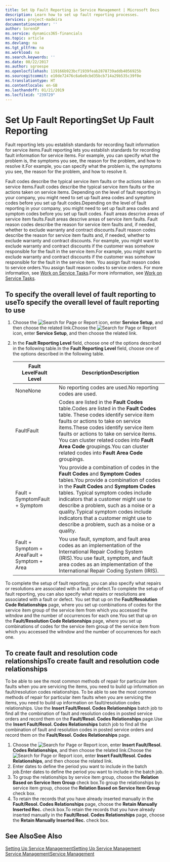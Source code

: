 ```yaml
---
title: Set Up Fault Reporting in Service Management | Microsoft Docs
description: Learn how to set up fault reporting processes.
services: project-madeira
documentationcenter: ''
author: SorenGP
ms.service: dynamics365-financials
ms.topic: article
ms.devlang: na
ms.tgt_pltfrm: na
ms.workload: na
ms.search.keywords: ''
ms.date: 08/22/2017
ms.author: sgroespe
ms.openlocfilehash: 119166b923bcf1939feab2878739addb4056925b
ms.sourcegitcommit: e10de72476c6a6e0cbd35bcb714a29b535c39f0e
ms.translationtype: HT
ms.contentlocale: en-GB
ms.lasthandoff: 01/21/2019
ms.locfileid: "239729"
---
```

# <a name="set-up-fault-reporting"></a><span data-ttu-id="00ca2-103">Set Up Fault Reporting</span><span class="sxs-lookup"><span data-stu-id="00ca2-103">Set Up Fault Reporting</span></span>
<span data-ttu-id="00ca2-104">Fault reporting lets you establish standards for recording fault information for service items.</span><span class="sxs-lookup"><span data-stu-id="00ca2-104">Fault reporting lets you establish standards for recording fault information for service items.</span></span> <span data-ttu-id="00ca2-105">For example, you can specify what the problem is, the symptoms you see, the reason for the problem, and how to resolve it.</span><span class="sxs-lookup"><span data-stu-id="00ca2-105">For example, you can specify what the problem is, the symptoms you see, the reason for the problem, and how to resolve it.</span></span>  

<span data-ttu-id="00ca2-106">Fault codes describe the typical service item faults or the actions taken on service items.</span><span class="sxs-lookup"><span data-stu-id="00ca2-106">Fault codes describe the typical service item faults or the actions taken on service items.</span></span> <span data-ttu-id="00ca2-107">Depending on the level of fault reporting in your company, you might need to set up fault area codes and symptom codes before you set up fault codes.</span><span class="sxs-lookup"><span data-stu-id="00ca2-107">Depending on the level of fault reporting in your company, you might need to set up fault area codes and symptom codes before you set up fault codes.</span></span> <span data-ttu-id="00ca2-108">Fault areas descrive areas of service item faults.</span><span class="sxs-lookup"><span data-stu-id="00ca2-108">Fault areas descrive areas of service item faults.</span></span> <span data-ttu-id="00ca2-109">Fault reason codes describe the reason for service item faults and, if needed, whether to exclude warranty and contract discounts.</span><span class="sxs-lookup"><span data-stu-id="00ca2-109">Fault reason codes describe the reason for service item faults and, if needed, whether to exclude warranty and contract discounts.</span></span> <span data-ttu-id="00ca2-110">For example, you might want to exclude warranty and contract discounts if the customer was somehow responsible for the fault in the service item.</span><span class="sxs-lookup"><span data-stu-id="00ca2-110">For example, you might want to exclude warranty and contract discounts if the customer was somehow responsible for the fault in the service item.</span></span> <span data-ttu-id="00ca2-111">You assign fault reason codes to service orders.</span><span class="sxs-lookup"><span data-stu-id="00ca2-111">You assign fault reason codes to service orders.</span></span> <span data-ttu-id="00ca2-112">For more information, see [Work on Service Tasks](service-how-to-work-on-service-tasks.md).</span><span class="sxs-lookup"><span data-stu-id="00ca2-112">For more information, see [Work on Service Tasks](service-how-to-work-on-service-tasks.md).</span></span>  

## <a name="to-specify-the-overall-level-of-fault-reporting-to-use"></a><span data-ttu-id="00ca2-113">To specify the overall level of fault reporting to use</span><span class="sxs-lookup"><span data-stu-id="00ca2-113">To specify the overall level of fault reporting to use</span></span>
1. <span data-ttu-id="00ca2-114">Choose the ![Search for Page or Report](media/ui-search/search_small.png "Search for Page or Report icon") icon, enter **Service Setup**, and then choose the related link.</span><span class="sxs-lookup"><span data-stu-id="00ca2-114">Choose the ![Search for Page or Report](media/ui-search/search_small.png "Search for Page or Report icon") icon, enter **Service Setup**, and then choose the related link.</span></span> 
2. <span data-ttu-id="00ca2-115">In the **Fault Reporting Level** field, choose one of the options described in the following table.</span><span class="sxs-lookup"><span data-stu-id="00ca2-115">In the **Fault Reporting Level** field, choose one of the options described in the following table.</span></span>  
  
    |<span data-ttu-id="00ca2-116">**Fault Level**</span><span class="sxs-lookup"><span data-stu-id="00ca2-116">**Fault Level**</span></span>|<span data-ttu-id="00ca2-117">**Description**</span><span class="sxs-lookup"><span data-stu-id="00ca2-117">**Description**</span></span>|  
    |------------|-------------|  
    |<span data-ttu-id="00ca2-118">None</span><span class="sxs-lookup"><span data-stu-id="00ca2-118">None</span></span> | <span data-ttu-id="00ca2-119">No reporting codes are used.</span><span class="sxs-lookup"><span data-stu-id="00ca2-119">No reporting codes are used.</span></span>|  
    |<span data-ttu-id="00ca2-120">Fault</span><span class="sxs-lookup"><span data-stu-id="00ca2-120">Fault</span></span> | <span data-ttu-id="00ca2-121">Codes are listed in the **Fault Codes** table.</span><span class="sxs-lookup"><span data-stu-id="00ca2-121">Codes are listed in the **Fault Codes** table.</span></span> <span data-ttu-id="00ca2-122">These codes identify service item faults or actions to take on service items.</span><span class="sxs-lookup"><span data-stu-id="00ca2-122">These codes identify service item faults or actions to take on service items.</span></span> <span data-ttu-id="00ca2-123">You can cluster related codes into **Fault Area Code** groupings.</span><span class="sxs-lookup"><span data-stu-id="00ca2-123">You can cluster related codes into **Fault Area Code** groupings.</span></span>|  
    |<span data-ttu-id="00ca2-124">Fault + Symptom</span><span class="sxs-lookup"><span data-stu-id="00ca2-124">Fault + Symptom</span></span> | <span data-ttu-id="00ca2-125">You provide a combination of codes in the **Fault Codes** and **Symptom Codes** tables.</span><span class="sxs-lookup"><span data-stu-id="00ca2-125">You provide a combination of codes in the **Fault Codes** and **Symptom Codes** tables.</span></span> <span data-ttu-id="00ca2-126">Typical symptom codes include indicators that a customer might use to describe a problem, such as a noise or a quality.</span><span class="sxs-lookup"><span data-stu-id="00ca2-126">Typical symptom codes include indicators that a customer might use to describe a problem, such as a noise or a quality.</span></span>|  
    |<span data-ttu-id="00ca2-127">Fault + Symptom + Area</span><span class="sxs-lookup"><span data-stu-id="00ca2-127">Fault + Symptom + Area</span></span> | <span data-ttu-id="00ca2-128">You use fault, symptom, and fault area codes as an implementation of the International Repair Coding System (IRIS).</span><span class="sxs-lookup"><span data-stu-id="00ca2-128">You use fault, symptom, and fault area codes as an implementation of the International Repair Coding System (IRIS).</span></span>|  
  
<span data-ttu-id="00ca2-129">To complete the setup of fault reporting, you can also specify what repairs or resolutions are associated with a fault or defect.</span><span class="sxs-lookup"><span data-stu-id="00ca2-129">To complete the setup of fault reporting, you can also specify what repairs or resolutions are associated with a fault or defect.</span></span> <span data-ttu-id="00ca2-130">You set that up on the **Fault/Resolution Code Relationships** page, where you set up combinations of codes for the service item group of the service item from which you accessed the witndow and the number of occurrences for each one.</span><span class="sxs-lookup"><span data-stu-id="00ca2-130">You set that up on the **Fault/Resolution Code Relationships** page, where you set up combinations of codes for the service item group of the service item from which you accessed the witndow and the number of occurrences for each one.</span></span>

## <a name="to-create-fault-and-resolution-code-relationships"></a><span data-ttu-id="00ca2-131">To create fault and resolution code relationships</span><span class="sxs-lookup"><span data-stu-id="00ca2-131">To create fault and resolution code relationships</span></span>
<span data-ttu-id="00ca2-132"><!--this needs to go in a working with topic--> To be able to see the most common methods of repair for particular item faults when you are servicing the items, you need to build up information on fault/resolution codes relationships.</span><span class="sxs-lookup"><span data-stu-id="00ca2-132"><!--this needs to go in a working with topic--> To be able to see the most common methods of repair for particular item faults when you are servicing the items, you need to build up information on fault/resolution codes relationships.</span></span> <span data-ttu-id="00ca2-133">Use the **Insert Fault/Resol. Codes Relationships** batch job to find all the combination of fault and resolution codes in posted service orders and record them on the **Fault/Resol. Codes Relationships** page.</span><span class="sxs-lookup"><span data-stu-id="00ca2-133">Use the **Insert Fault/Resol. Codes Relationships** batch job to find all the combination of fault and resolution codes in posted service orders and record them on the **Fault/Resol. Codes Relationships** page.</span></span> 
  
1. <span data-ttu-id="00ca2-134">Choose the ![Search for Page or Report](media/ui-search/search_small.png "Search for Page or Report icon") icon, enter **Insert Fault/Resol. Codes Relationships**, and then choose the related link.</span><span class="sxs-lookup"><span data-stu-id="00ca2-134">Choose the ![Search for Page or Report](media/ui-search/search_small.png "Search for Page or Report icon") icon, enter **Insert Fault/Resol. Codes Relationships**, and then choose the related link.</span></span>  
2. <span data-ttu-id="00ca2-135">Enter dates to define the period you want to include in the batch job.</span><span class="sxs-lookup"><span data-stu-id="00ca2-135">Enter dates to define the period you want to include in the batch job.</span></span>  
3. <span data-ttu-id="00ca2-136">To group the relationships by service item group, choose the **Relation Based on Service Item Group** check box.</span><span class="sxs-lookup"><span data-stu-id="00ca2-136">To group the relationships by service item group, choose the **Relation Based on Service Item Group** check box.</span></span>  
4. <span data-ttu-id="00ca2-137">To retain the records that you have already inserted manually in the **Fault/Resol. Codes Relationships** page, choose the **Retain Manually Inserted Rec.** check box.</span><span class="sxs-lookup"><span data-stu-id="00ca2-137">To retain the records that you have already inserted manually in the **Fault/Resol. Codes Relationships** page, choose the **Retain Manually Inserted Rec.** check box.</span></span>  

## <a name="see-also"></a><span data-ttu-id="00ca2-138">See Also</span><span class="sxs-lookup"><span data-stu-id="00ca2-138">See Also</span></span>
[<span data-ttu-id="00ca2-139">Setting Up Service Management</span><span class="sxs-lookup"><span data-stu-id="00ca2-139">Setting Up Service Management</span></span>](service-setup-service.md)  
[<span data-ttu-id="00ca2-140">Service Management</span><span class="sxs-lookup"><span data-stu-id="00ca2-140">Service Management</span></span>](service-service.md)  
